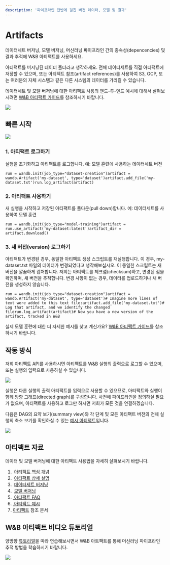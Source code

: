 ```yaml
---
description: '파이프라인 전반에 걸친 버전 데이터, 모델 및 결과'
---
```


# Artifacts

데이터세트 버저닝, 모델 버저닝, 머신러닝 파이프라인 간의 종속성\(depencencies\) 및 결과 추적에 W&B 아티팩트를 사용하세요. 

아티팩트를 버저닝된 데이터 폴더라고 생각하세요. 전체 데이터세트를 직접 아티팩트에 저장할 수 있으며, 또는 아티팩트 참조\(artifact references\)를 사용하여 S3, GCP, 또는 여러분의 자체 시스템과 같은 다른 시스템의 데이터를 가리킬 수 있습니다.

​데이터세트 및 모델 버저닝에 대한 아티팩트 사용의 엔드-투-엔드 예시에 대해서 살펴보시려면 [W&B 아티팩트 가이드](https://wandb.ai/wandb/arttest/reports/Artifacts-Quickstart--VmlldzozNTAzMDM)를 참조하시기 바랍니다.

![](https://gblobscdn.gitbook.com/assets%2F-Lqya5RvLedGEWPhtkjU%2F-MRQAIh244AIbK4o5I0U%2F-MRQAKR6eXsRqXtDZACU%2Fkeras%20example.png?alt=media&token=88920f3e-680c-414f-ac12-c4dc7db7c931)

## **빠른 시작** <a id="quickstart"></a>

​[​![](https://colab.research.google.com/assets/colab-badge.svg)​](http://wandb.me/artifacts-quickstart)​

### 1. **아티팩트 로그하기** <a id="1-log-an-artifact"></a>

실행을 초기화하고 아티팩트를 로그합니다. 예: 모델 훈련에 사용하는 데이터세트 버전

```text
run = wandb.init(job_type="dataset-creation")artifact = wandb.Artifact('my-dataset', type='dataset')artifact.add_file('my-dataset.txt')run.log_artifact(artifact)
```

### 2. **아티팩트 사용하기** <a id="2-use-the-artifact"></a>

새 실행을 시작하고 저장된 아티팩트를 풀다운\(pull down\)합니다. 예: 데이터세트를 사용하여 모델 훈련

```text
run = wandb.init(job_type="model-training")artifact = run.use_artifact('my-dataset:latest')artifact_dir = artifact.download()
```

### 3. **새 버전\(version\) 로그하기** <a id="3-log-a-new-version"></a>

아티팩트가 변경된 경우, 동일한 아티팩트 생성 스크립트를 재실행합니다. 이 경우, my-dataset.txt 파일의 데이터가 변경되었다고 생각해보십시오. 이 동일한 스크립트는 새 버전을 깔끔하게 캡처합니다. 저희는 아티팩트를 체크섬\(checksum\)하고, 변경된 점을 확인하며, 새 버전을 추적합니다. 변경 사항이 없는 경우, 데이터를 업로드하거나 새 버전을 생성하지 않습니다.

```text
run = wandb.init(job_type="dataset-creation")artifact = wandb.Artifact('my-dataset', type='dataset')# Imagine more lines of text were added to this text file:artifact.add_file('my-dataset.txt')# Log that artifact, and we identify the changed filerun.log_artifact(artifact)# Now you have a new version of the artifact, tracked in W&B​
```

 실제 모델 훈련에 대한 더 자세한 예시를 찾고 계신가요? [W&B 아티팩트 가이드](https://wandb.ai/wandb/arttest/reports/Guide-to-W-B-Artifacts--VmlldzozNTAzMDM)를 참조하시기 바랍니다.

## **작동 방식** <a id="how-it-works"></a>

저희 아티팩트 API를 사용하시면 아티팩트를 W&B 실행의 출력으로 로그할 수 있으며, 또는 실행의 입력으로 사용하실 수 있습니다.

![](https://gblobscdn.gitbook.com/assets%2F-Lqya5RvLedGEWPhtkjU%2F-M94QAXA-oJmE6q07_iT%2F-M94QJCXLeePzH1p_fW1%2Fsimple%20artifact%20diagram%202.png?alt=media&token=94bc438a-bd3b-414d-a4e4-aa4f6f359f21)

실행은 다른 실행의 출력 아티팩트를 입력으로 사용할 수 있으므로, 아티팩트와 실행이 함께 방향 그래프\(directed graph\)를 구성합니다. 사전에 파이프라인을 정의하실 필요가 없으며, 아티팩트를 사용하고 로그만 하시면 저희가 모든 것을 연결하겠습니다.

다음은 DAG의 요약 보기\(summary view\)와 각 단계 및 모든 아티팩트 버전의 전체 실행의 축소 보기를 확인하실 수 있는 [예시 아티팩트](https://app.wandb.ai/shawn/detectron2-11/artifacts/model/run-1cxg5qfx-model/4a0e3a7c5bff65ff4f91/graph)입니다.

![](https://gblobscdn.gitbook.com/assets%2F-Lqya5RvLedGEWPhtkjU%2F-MGLA6RWM_CgTAYNmodM%2F-MGLC6PaQUcw4SpqfE0E%2F2020-09-03%2015.59.43.gif?alt=media&token=5b13721b-31d7-4bda-922a-2e7a993d1cc3)

## **아티팩트 자료** <a id="artifacts-resources"></a>

데이터 및 모델 버저닝에 대한 아티팩트 사용법을 자세히 살펴보시기 바랍니다.

1. ​ [아티팩트 핵심 개념](https://docs.wandb.ai/v/ko/artifacts/artifacts-core-concepts)​​
2. ​ [아티팩트 상세 설명](https://docs.wandb.ai/v/ko/artifacts/artifacts-walkthrough)​​
3. ​ [데이터세트 버저닝](https://docs.wandb.ai/v/ko/artifacts/dataset-versioning)​​
4. ​ [모델 버저닝](https://docs.wandb.ai/v/ko/artifacts/model-versioning)​​
5. ​[ 아티팩트 FAQ​​](https://docs.wandb.ai/v/ko/artifacts/api)
6. [​ 아티팩트 예시](https://docs.wandb.ai/v/ko/artifacts/examples)​​
7. ​[아티팩트](https://docs.wandb.ai/ref/artifact) 참조 문서

## **W&B 아티팩트 비디오 튜토리얼**  <a id="video-tutorial-for-w-and-b-artifacts"></a>

양방향 [튜토리얼](https://www.youtube.com/watch?v=Hd94gatGMic)을 따라 연습해보시면서 W&B 아트팩트를 통해 머신러닝 파이프라인 추적 방법을 학습하시기 바랍니다.[  
](https://docs.wandb.ai/app/features/panels/scatter-plot)

![](https://gblobscdn.gitbook.com/assets%2F-Lqya5RvLedGEWPhtkjU%2F-MOoWaLZbumzeOryYOzo%2F-MOoX6IY3tIoiQJhwojw%2Fwandb%20artifacts%20video.png?alt=media&token=9e6a2f97-160a-46f7-b3c9-645cc8129602)

